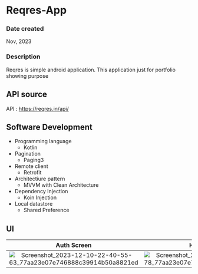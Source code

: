 # Reqres-App

### Date created
Nov, 2023

### Description
Reqres is simple android application. This application just for portfolio showing purpose

## API source
API : https://reqres.in/api/

## Software Development
- Programming language
  - Kotlin
- Pagination
  - Paging3
- Remote client
  - Retrofit
- Architectiure pattern
  - MVVM with Clean Architecture
- Dependency Injection
  - Koin Injection
- Local datastore
  - Shared Preference

## UI

Auth Screen             |  Home Screen           | Detail Screen             | Create Screen          | Notification             |  Settings Screen           | 
:-------------------------:|:-------------------------:|:-------------------------:|:-------------------------:|:-------------------------:|:-------------------------:
![Screenshot_2023-12-10-22-40-55-63_77aa23e07e746888c39914b50a8821ed](https://github.com/shaqna/Reqres-App/assets/85094525/a6872995-8213-400c-a890-f12fa0091471) | ![Screenshot_2023-12-10-22-38-44-78_77aa23e07e746888c39914b50a8821ed](https://github.com/shaqna/Reqres-App/assets/85094525/5f33e94b-600f-4b90-9bcf-7c0740da7f61) | ![Screenshot_2023-12-10-22-40-04-04_77aa23e07e746888c39914b50a8821ed](https://github.com/shaqna/Reqres-App/assets/85094525/2f34e554-94dd-41f0-a180-bb8f432ec0dc) | ![Screenshot_2023-12-10-22-39-08-54_77aa23e07e746888c39914b50a8821ed](https://github.com/shaqna/Reqres-App/assets/85094525/82a7ab9e-8a25-491a-a65e-16289dfd1a67) | ![Screenshot_2023-12-10-22-39-29-86_77aa23e07e746888c39914b50a8821ed](https://github.com/shaqna/Reqres-App/assets/85094525/d294fe6f-bd54-4832-af52-106bf52ea0e2) | ![Screenshot_2023-12-10-22-39-39-38_77aa23e07e746888c39914b50a8821ed](https://github.com/shaqna/Reqres-App/assets/85094525/022341e8-26d6-47f2-ae27-3f4ae8d55c82)

